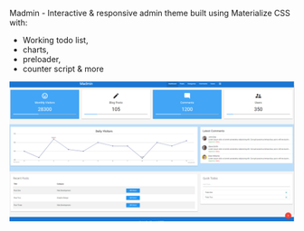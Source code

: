 Madmin - Interactive & responsive admin theme built using Materialize CSS with:   
* Working todo list,   
* charts,   
* preloader,   
* counter script & more

![Screenshot](Madmin.PNG)
